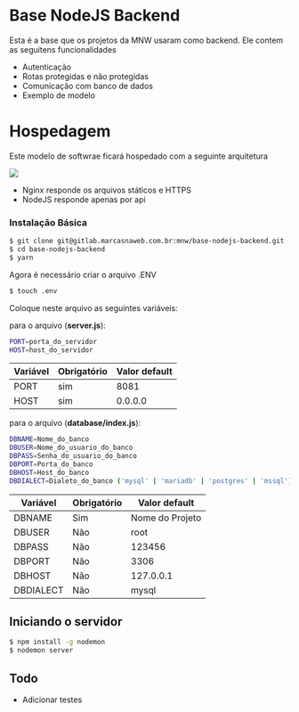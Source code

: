 # Base NodeJS Backend

Esta é a base que os projetos da MNW usaram como backend. Ele contem as seguitens funcionalidades
  - Autenticação
  - Rotas protegidas e não protegidas
  - Comunicação com banco de dados
  - Exemplo de modelo

# Hospedagem

Este modelo de softwrae ficará hospedado com a seguinte arquitetura

![](https://205324-619698-raikfcquaxqncofqfm.stackpathdns.com/wp-content/uploads/2017/03/Nginx-Reverse-Proxy-with-Node.png)

  - Nginx responde os arquivos státicos e HTTPS
  - NodeJS responde apenas por api

### Instalação Básica

```sh
$ git clone git@gitlab.marcasnaweb.com.br:mnw/base-nodejs-backend.git
$ cd base-nodejs-backend
$ yarn
```

Agora é necessário criar o arquivo .ENV

```sh
$ touch .env
```

Coloque neste arquivo as seguintes variáveis:

para o arquivo (**server.js**):
```sh
PORT=porta_do_servidor
HOST=host_do_servidor
```

| Variável | Obrigatório | Valor default |
| ------ | ------ | ------ |
| PORT | sim | 8081 |
| HOST | sim | 0.0.0.0 |
para o arquivo (**database/index.js**):
```sh
DBNAME=Nome_do_banco
DBUSER=Nome_do_usuario_do_banco
DBPASS=Senha_do_usuario_do_banco
DBPORT=Porta_do_banco
DBHOST=Host_do_banco
DBDIALECT=Dialeto_do_banco ('mysql' | 'mariadb' | 'postgres' | 'mssql') 
```

| Variável | Obrigatório | Valor default |
| ------ | ------ | ------ |
| DBNAME | Sim | Nome do Projeto|
| DBUSER | Não | root |
| DBPASS | Não | 123456 |
| DBPORT | Não | 3306 |
| DBHOST | Não | 127.0.0.1 |
| DBDIALECT | Não | mysql |

## Iniciando o servidor
```sh
$ npm install -g nodemon
$ nodemon server
```
## Todo

 - Adicionar testes
